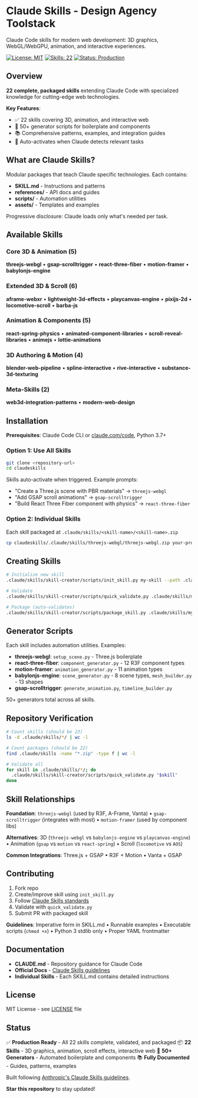 # Claude Skills - Design Agency Toolstack

Claude Code skills for modern web development: 3D graphics, WebGL/WebGPU, animation, and interactive experiences.

[![License: MIT](https://img.shields.io/badge/License-MIT-blue.svg)](LICENSE)
[![Skills: 22](https://img.shields.io/badge/Skills-22-green.svg)](#available-skills)
[![Status: Production](https://img.shields.io/badge/Status-Production-brightgreen.svg)](#status)

## Overview

**22 complete, packaged skills** extending Claude Code with specialized knowledge for cutting-edge web technologies.

**Key Features**:
- ✅ 22 skills covering 3D, animation, and interactive web
- 🔧 50+ generator scripts for boilerplate and components
- 📚 Comprehensive patterns, examples, and integration guides
- 🚀 Auto-activates when Claude detects relevant tasks

## What are Claude Skills?

Modular packages that teach Claude specific technologies. Each contains:
- **SKILL.md** - Instructions and patterns
- **references/** - API docs and guides
- **scripts/** - Automation utilities
- **assets/** - Templates and examples

Progressive disclosure: Claude loads only what's needed per task.

## Available Skills

### Core 3D & Animation (5)
**threejs-webgl** • **gsap-scrolltrigger** • **react-three-fiber** • **motion-framer** • **babylonjs-engine**

### Extended 3D & Scroll (6)
**aframe-webxr** • **lightweight-3d-effects** • **playcanvas-engine** • **pixijs-2d** • **locomotive-scroll** • **barba-js**

### Animation & Components (5)
**react-spring-physics** • **animated-component-libraries** • **scroll-reveal-libraries** • **animejs** • **lottie-animations**

### 3D Authoring & Motion (4)
**blender-web-pipeline** • **spline-interactive** • **rive-interactive** • **substance-3d-texturing**

### Meta-Skills (2)
**web3d-integration-patterns** • **modern-web-design**

## Installation

**Prerequisites**: Claude Code CLI or [claude.com/code](https://claude.com/code), Python 3.7+

### Option 1: Use All Skills

```bash
git clone <repository-url>
cd claudeskills
```

Skills auto-activate when triggered. Example prompts:
- "Create a Three.js scene with PBR materials" → `threejs-webgl`
- "Add GSAP scroll animations" → `gsap-scrolltrigger`
- "Build React Three Fiber component with physics" → `react-three-fiber`

### Option 2: Individual Skills

Each skill packaged at `.claude/skills/<skill-name>/<skill-name>.zip`

```bash
cp claudeskills/.claude/skills/threejs-webgl/threejs-webgl.zip your-project/.claude/skills/
```

## Creating Skills

```bash
# Initialize new skill
.claude/skills/skill-creator/scripts/init_skill.py my-skill --path .claude/skills

# Validate
.claude/skills/skill-creator/scripts/quick_validate.py .claude/skills/my-skill

# Package (auto-validates)
.claude/skills/skill-creator/scripts/package_skill.py .claude/skills/my-skill
```

## Generator Scripts

Each skill includes automation utilities. Examples:

- **threejs-webgl**: `setup_scene.py` - Three.js boilerplate
- **react-three-fiber**: `component_generator.py` - 12 R3F component types
- **motion-framer**: `animation_generator.py` - 11 animation types
- **babylonjs-engine**: `scene_generator.py` - 8 scene types, `mesh_builder.py` - 13 shapes
- **gsap-scrolltrigger**: `generate_animation.py`, `timeline_builder.py`

50+ generators total across all skills.

## Repository Verification

```bash
# Count skills (should be 23)
ls -d .claude/skills/*/ | wc -l

# Count packages (should be 22)
find .claude/skills -name "*.zip" -type f | wc -l

# Validate all
for skill in .claude/skills/*/; do
  .claude/skills/skill-creator/scripts/quick_validate.py "$skill"
done
```

## Skill Relationships

**Foundation**: `threejs-webgl` (used by R3F, A-Frame, Vanta) • `gsap-scrolltrigger` (integrates with most) • `motion-framer` (used by component libs)

**Alternatives**: 3D (`threejs-webgl` vs `babylonjs-engine` vs `playcanvas-engine`) • Animation (`gsap` vs `motion` vs `react-spring`) • Scroll (`locomotive` vs `AOS`)

**Common Integrations**: Three.js + GSAP • R3F + Motion • Vanta + GSAP

## Contributing

1. Fork repo
2. Create/improve skill using `init_skill.py`
3. Follow [Claude Skills standards](https://docs.claude.com/en/docs/agents-and-tools/agent-skills/overview)
4. Validate with `quick_validate.py`
5. Submit PR with packaged skill

**Guidelines**: Imperative form in SKILL.md • Runnable examples • Executable scripts (`chmod +x`) • Python 3 stdlib only • Proper YAML frontmatter

## Documentation

- **CLAUDE.md** - Repository guidance for Claude Code
- **Official Docs** - [Claude Skills guidelines](https://docs.claude.com/en/docs/agents-and-tools/agent-skills/overview)
- **Individual Skills** - Each SKILL.md contains detailed instructions

## License

MIT License - see [LICENSE](LICENSE) file

## Status

✅ **Production Ready** - All 22 skills complete, validated, and packaged
📦 **22 Skills** - 3D graphics, animation, scroll effects, interactive web
🔧 **50+ Generators** - Automated boilerplate and components
📚 **Fully Documented** - Guides, patterns, examples

Built following [Anthropic's Claude Skills guidelines](https://docs.claude.com/en/docs/agents-and-tools/agent-skills/overview).

**Star this repository** to stay updated!

